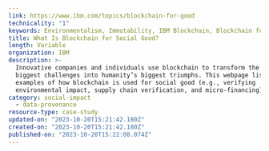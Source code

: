 ```yaml
---
link: https://www.ibm.com/topics/blockchain-for-good
technicality: "1"
keywords: Environmentalism, Immutability, IBM Blockchain, Blockchain for food
title: What Is Blockchain for Social Good?
length: Variable
organization: IBM
description: >-
  Innovative companies and individuals use blockchain to transform the world’s
  biggest challenges into humanity’s biggest triumphs. This webpage lists
  examples of how blockchain is used for social good (e.g., verifying
  environmental impact, supply chain verification, and micro-financing).
category: social-impact
  - data-provenance
resource-type: case-study
updated-on: "2023-10-20T15:21:42.180Z"
created-on: "2023-10-20T15:21:42.180Z"
published-on: "2023-10-20T15:22:08.074Z"
---
```

